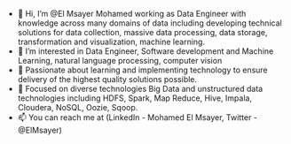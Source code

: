 - 👋 Hi, I’m @El Msayer Mohamed working as Data Engineer with knowledge across many domains of data including developing technical solutions for data collection, massive data processing, data storage, transformation and visualization, machine learning.
- 👀 I’m interested in Data Engineer, Software development and Machine Learning, natural language processing, computer vision
- 🌱 Passionate about learning and implementing technology to ensure delivery of the highest quality solutions possible.
- 👯 Focused on diverse technologies Big Data and unstructured data technologies including HDFS, Spark, Map Reduce, Hive, Impala, Cloudera, NoSQL, Oozie, Sqoop. 
- 📫 You can reach me at (LinkedIn - Mohamed El Msayer, Twitter - @ElMsayer)
